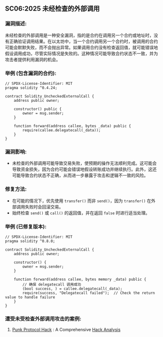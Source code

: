 ## SC06:2025  未经检查的外部调用

### 漏洞描述:
未经检查的外部调用是一种安全漏洞，指的是合约在调用另一个合约或地址时，没有正确验证调用结果。在以太坊中，当一个合约调用另一个合约时，被调用的合约可能会默默失败，而不会抛出异常。如果调用合约没有检查返回值，就可能错误地假设调用成功，尽管实际情况是失败的。这种情况可能导致合约状态不一致，并为攻击者提供利用漏洞的机会。

### 举例 (包含漏洞的合约):
```
// SPDX-License-Identifier: MIT
pragma solidity ^0.4.24;

contract Solidity_UncheckedExternalCall {
    address public owner;

    constructor() public {
        owner = msg.sender;
    }

    function forward(address callee, bytes _data) public {
        require(callee.delegatecall(_data));
    }
}
```
### 漏洞影响:
- 未检查的外部调用可能导致交易失败，使预期的操作无法顺利完成。这可能会导致资金损失，因为合约可能会错误地假设转账成功并继续执行。此外，这还可能导致合约状态不正确，从而进一步暴露于攻击和逻辑不一致的风险。

### 修复方法:
- 在可能的情况下，优先使用 `transfer()` 而非 `send()`，因为 `transfer()` 在外部调用失败时会回滚交易。
- 始终检查 `send()` 或 `call()` 的返回值，并在返回 `false` 时进行适当处理。

### 举例 (已修复版本):
```
// SPDX-License-Identifier: MIT
pragma solidity ^0.8.0; 

contract Solidity_UncheckedExternalCall {
    address public owner;

    constructor() {
        owner = msg.sender;
    }

    function forward(address callee, bytes memory _data) public {
        // 确保 delegatecall 调用成功
        (bool success, ) = callee.delegatecall(_data);
        require(success, "Delegatecall failed");  // Check the return value to handle failure
    }
}
```

### 遭受未受检查外部调用攻击的案例:
1. [Punk Protocol Hack](https://github.com/PunkFinance/punk.protocol/blob/master/contracts/models/CompoundModel.sol) : A Comprehensive [Hack Analysis](https://blog.solidityscan.com/security-issues-with-delegate-calls-4ae64d775b76)